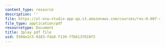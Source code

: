 ```yaml
---
content_type: resource
description: ''
file: https://ol-ocw-studio-app-qa.s3.amazonaws.com/courses/res-6-007-signals-and-systems-spring-2011/5504e2c59183fda9f139ffb6137019f3_KJnAy6hzetw.pdf
file_type: application/pdf
resourcetype: Document
title: 3play pdf file
uid: 5504e2c5-9183-fda9-f139-ffb6137019f3
---
```

